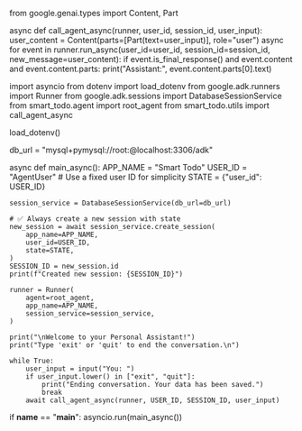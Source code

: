 from google.genai.types import Content, Part

async def call_agent_async(runner, user_id, session_id, user_input):
    user_content = Content(parts=[Part(text=user_input)], role="user")
    async for event in runner.run_async(user_id=user_id, session_id=session_id, new_message=user_content):
        if event.is_final_response() and event.content and event.content.parts:
            print("Assistant:", event.content.parts[0].text)




import asyncio
from dotenv import load_dotenv
from google.adk.runners import Runner
from google.adk.sessions import DatabaseSessionService
from smart_todo.agent import root_agent
from smart_todo.utils import call_agent_async

load_dotenv()

db_url = "mysql+pymysql://root:@localhost:3306/adk"

async def main_async():
    APP_NAME = "Smart Todo"
    USER_ID = "AgentUser"  # Use a fixed user ID for simplicity
    STATE = {"user_id": USER_ID}

    session_service = DatabaseSessionService(db_url=db_url)

    # ✅ Always create a new session with state
    new_session = await session_service.create_session(
        app_name=APP_NAME,
        user_id=USER_ID,
        state=STATE,
    )
    SESSION_ID = new_session.id
    print(f"Created new session: {SESSION_ID}")

    runner = Runner(
        agent=root_agent,
        app_name=APP_NAME,
        session_service=session_service,
    )

    print("\nWelcome to your Personal Assistant!")
    print("Type 'exit' or 'quit' to end the conversation.\n")

    while True:
        user_input = input("You: ")
        if user_input.lower() in ["exit", "quit"]:
            print("Ending conversation. Your data has been saved.")
            break
        await call_agent_async(runner, USER_ID, SESSION_ID, user_input)

if __name__ == "__main__":
    asyncio.run(main_async())
